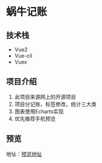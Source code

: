 # 蜗牛记账

## 技术栈
* Vue2
* Vue-cil
* Vuex

## 项目介绍
1. 此项目来源网上的开源项目
2. 项目分记账，标签修改，统计三大类
3. 图表使用Echarts实现
4. 优先推荐手机预览

## 预览
地址：[预览地址](https://wszzj.github.io/keep-account-website/#/money)
